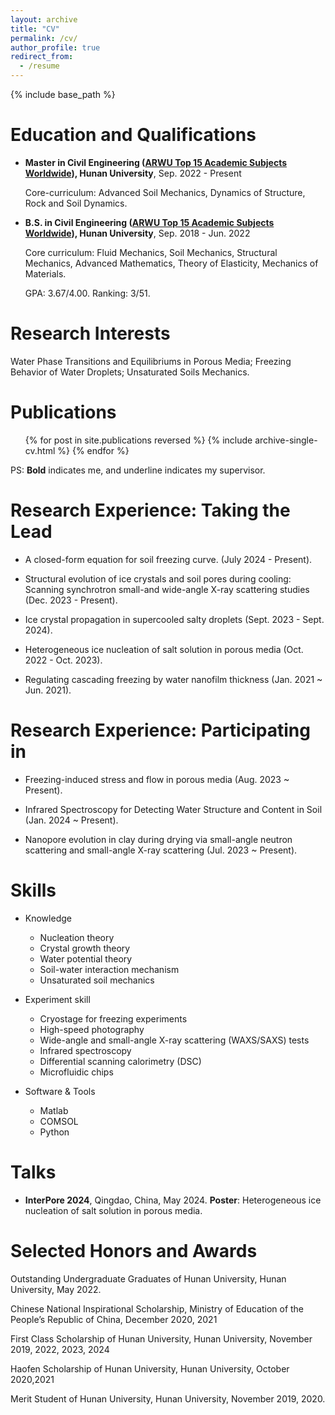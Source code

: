 ```yaml
---
layout: archive
title: "CV"
permalink: /cv/
author_profile: true
redirect_from:
  - /resume
---
```


{% include base_path %}

Education and Qualifications
======
* **Master in Civil Engineering ([ARWU Top 15 Academic Subjects Worldwide](https://www.shanghairanking.com/rankings/gras/2023/RS0211)), Hunan University**, Sep. 2022 - Present

  Core-curriculum: Advanced Soil Mechanics, Dynamics of Structure, Rock and Soil Dynamics.
  
* **B.S. in Civil Engineering ([ARWU Top 15 Academic Subjects Worldwide](https://www.shanghairanking.com/rankings/gras/2023/RS0211)), Hunan University**, Sep. 2018 - Jun. 2022

  Core curriculum:  Fluid Mechanics, Soil Mechanics, Structural Mechanics, Advanced Mathematics, Theory of Elasticity, Mechanics of Materials.

  GPA: 3.67/4.00.          Ranking: 3/51.

Research Interests
======
Water Phase Transitions and Equilibriums in Porous Media; Freezing Behavior of Water Droplets; Unsaturated Soils Mechanics. 

Publications
======
  <ul>{% for post in site.publications reversed %}
    {% include archive-single-cv.html %}
  {% endfor %}</ul>

PS: **Bold** indicates me, and underline indicates my supervisor.

Research Experience: Taking the Lead
======
* A closed-form equation for soil freezing curve. (July 2024 - Present).

  

* Structural evolution of ice crystals and soil pores during cooling: Scanning synchrotron small-and wide-angle X-ray scattering studies (Dec. 2023 - Present).

  

* Ice crystal propagation in supercooled salty droplets (Sept. 2023 - Sept. 2024).

  

* Heterogeneous ice nucleation of salt solution in porous media (Oct. 2022 - Oct. 2023).

  

* Regulating cascading freezing by water nanofilm thickness (Jan. 2021 ~ Jun. 2021).



Research Experience: Participating in
======

* Freezing-induced stress and flow in porous media (Aug. 2023 ~ Present).

* Infrared Spectroscopy for Detecting Water Structure and Content in Soil (Jan. 2024 ~ Present).

* Nanopore evolution in clay during drying via small-angle neutron scattering and small-angle X-ray scattering (Jul. 2023 ~ Present).

Skills
======
* Knowledge
  * Nucleation theory
  * Crystal growth theory
  * Water potential theory
  * Soil-water interaction mechanism
  * Unsaturated soil mechanics
    
* Experiment skill
  * Cryostage for freezing experiments
  * High-speed photography
  * Wide-angle and small-angle X-ray scattering (WAXS/SAXS) tests
  * Infrared spectroscopy
  * Differential scanning calorimetry (DSC)
  * Microfluidic chips
* Software & Tools
  * Matlab
  * COMSOL
  * Python

Talks
======

* **InterPore 2024**, Qingdao, China, May 2024.
**Poster**: Heterogeneous ice nucleation of salt solution in porous media. 



Selected Honors and Awards
======
Outstanding Undergraduate Graduates of Hunan University, Hunan University, May 2022.

Chinese National Inspirational Scholarship, Ministry of Education of the People’s Republic of China, December 2020, 2021

First Class Scholarship of Hunan University, Hunan University, November 2019, 2022, 2023, 2024

Haofen Scholarship of Hunan University, Hunan University, October 2020,2021

Merit Student of Hunan University, Hunan University, November 2019, 2020.


  

